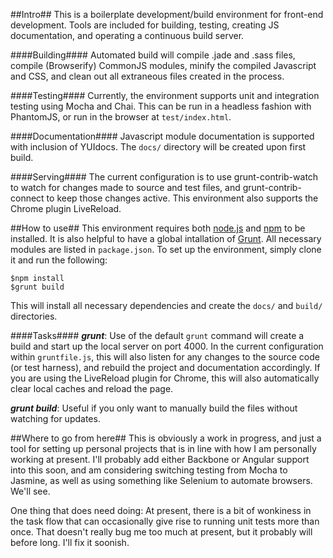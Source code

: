 ##Intro##
This is a boilerplate development/build environment for front-end development. Tools are included for building, testing, creating JS documentation, and operating a continuous build server.

####Building####
Automated build will compile .jade and .sass files, compile (Browserify) CommonJS modules, minify the compiled Javascript and CSS, and clean out all extraneous files created in the process.

####Testing####
Currently, the environment supports unit and integration testing using Mocha and Chai.  This can be run in a headless fashion with PhantomJS, or run in the browser at `test/index.html`.

####Documentation####
Javascript module documentation is supported with inclusion of YUIdocs. The `docs/` directory will be created upon first build.

####Serving####
The current configuration is to use grunt-contrib-watch to watch for changes made to source and test files, and grunt-contrib-connect to keep those changes active. This environment also supports the Chrome plugin LiveReload.

##How to use##
This environment requires both [node.js](http://www.nodejs.org) and [npm](http://www.npmjs.org) to be installed. It is also helpful to have a global intallation of [Grunt](http://www.gruntjs.com).
All necessary modules are listed in `package.json`.  To set up the environment, simply clone it and run the following:

    $npm install
    $grunt build

This will install all necessary dependencies and create the `docs/` and `build/` directories.

####Tasks####
***grunt***: Use of the default `grunt` command will create a build and start up the local server on port 4000.  In the current configuration within `gruntfile.js`, this will also listen for any changes to the source code (or test harness), and rebuild the project and documentation accordingly. If you are using the LiveReload plugin for Chrome, this will also automatically clear local caches and reload the page.

***grunt build***: Useful if you only want to manually build the files without watching for updates.

##Where to go from here##
This is obviously a work in progress, and just a tool for setting up personal projects that is in line with how I am personally working at present. I'll probably add either Backbone or Angular support into this soon, and am considering switching testing from Mocha to Jasmine, as well as using something like Selenium to automate browsers.  We'll see.

One thing that does need doing:  At present, there is a bit of wonkiness in the task flow that can occasionally give rise to running unit tests more than once.  That doesn't really bug me too much at present, but it probably will before long.  I'll fix it soonish.
